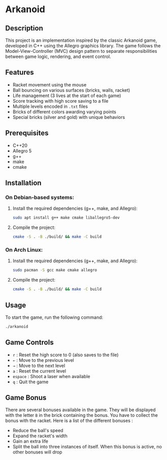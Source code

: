# Arkanoid

## Description

This project is an implementation inspired by the classic Arkanoid game, developed in C++ using the Allegro graphics library. The game follows the Model-View-Controller (MVC) design pattern to separate responsibilities between game logic, rendering, and event control.

## Features

- Racket movement using the mouse
- Ball bouncing on various surfaces (bricks, walls, racket)
- Life management (3 lives at the start of each game)
- Score tracking with high score saving to a file
- Multiple levels encoded in `.txt` files
- Bricks of different colors awarding varying points
- Special bricks (silver and gold) with unique behaviors

## Prerequisites

- C++20
- Allegro 5
- g++
- make
- cmake

## Installation

### On Debian-based systems:

1. Install the required dependencies (g++, make, and Allegro):
    ```sh
    sudo apt install g++ make cmake liballegro5-dev
    ```

2. Compile the project:
    ```sh
    cmake -S . -B ./build/ && make -C build
    ```

### On Arch Linux:

1. Install the required dependencies (g++, make, and Allegro):
    ```sh
    sudo pacman -S gcc make cmake allegro
    ```

2. Compile the project:
    ```sh
    cmake -S . -B ./build/ && make -C build
    ```

## Usage

To start the game, run the following command:
```sh
./arkanoid
```


## Game Controls

- `r` : Reset the high score to 0 (also saves to the file)
- `←` : Move to the previous level
- `→` : Move to the next level
- `a` : Reset the current level
- `espace` : Shoot a laser when available
- `q` : Quit the game

## Game Bonus
There are several bonuses available in the game. They will be displayed with the letter `B` in the brick containing the bonus. You have to collect the bonus with the racket. Here is a list of the different bonuses :
- Reduce the ball's speed
- Expand the racket's width
- Gain an extra life
- Split the ball into three instances of itself. When this bonus is active, no other bonuses will drop